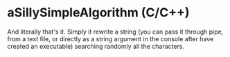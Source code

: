 # aSillySimpleAlgorithm (C/C++)
And literally that's it. Simply it rewrite a string (you can pass it through pipe, from a text file, or directly as a string argument in the console after have created an executable) searching randomly all the characters.
